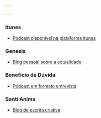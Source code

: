 ```yaml
---

---
```

### Itunes
* [Podcast disponível na plataforma itunes](https://itunes.apple.com/pt/podcast/conversas-com-os-meus-sobrinhos/id1404085375?l=en)

### Genesis
  * [Blog pessoal sobre a actualidade](https://tvieiragoncalves.github.io/genesis/)

### Benefício da Dúvida

  * [Podcast em formato entrevista](http://j.mp/beneficiodaduvida)

### Santi Anima 

  * [Blog de escrita criativa](http://santi-anima.blogspot.com/)